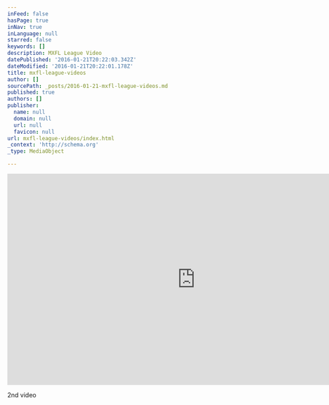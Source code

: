 ```yaml
---
inFeed: false
hasPage: true
inNav: true
inLanguage: null
starred: false
keywords: []
description: MXFL League Video
datePublished: '2016-01-21T20:22:03.342Z'
dateModified: '2016-01-21T20:22:01.178Z'
title: mxfl-league-videos
author: []
sourcePath: _posts/2016-01-21-mxfl-league-videos.md
published: true
authors: []
publisher:
  name: null
  domain: null
  url: null
  favicon: null
url: mxfl-league-videos/index.html
_context: 'http://schema.org'
_type: MediaObject

---
```

<iframe src="https://cdn.embedly.com/widgets/media.html?url=https%3A%2F%2Fwww.youtube.com%2Fwatch%3Fv%3DSJ9oAHZJ4iU%26feature%3Dyoutu.be&amp;src=http%3A%2F%2Fwww.youtube.com%2Fembed%2FSJ9oAHZJ4iU&amp;type=text%2Fhtml&amp;key=b7d04c9b404c499eba89ee7072e1c4f7&amp;schema=youtube" width="854" height="480" scrolling="no" frameborder="0" allowfullscreen="allowfullscreen" style=""></iframe>

2nd video